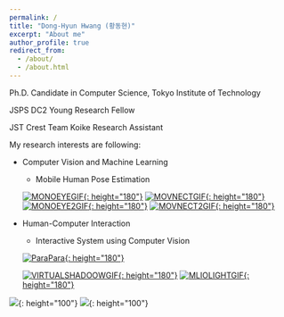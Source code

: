 ```yaml
---
permalink: /
title: "Dong-Hyun Hwang (황동현)"
excerpt: "About me"
author_profile: true
redirect_from: 
  - /about/
  - /about.html
---
```


Ph.D. Candidate in Computer Science, Tokyo Institute of Technology

JSPS DC2 Young Research Fellow

JST Crest Team Koike Research Assistant

My research interests are following:
- Computer Vision and Machine Learning
  - Mobile Human Pose Estimation

  [![MONOEYEGIF](http://hwangdonghyun.github.io/images/gifs/monoeye.gif){: height="180"}](https://hwangdonghyun.github.io/publication/2020-uist)
  [![MOVNECTGIF](http://hwangdonghyun.github.io/images/gifs/movnect.gif){: height="180"}](https://hwangdonghyun.github.io/publication/2020-wacv)
  [![MONOEYE2GIF](http://hwangdonghyun.github.io/images/gifs/ahs.gif){: height="180"}](https://hwangdonghyun.github.io/publication/2021-ah)
  [![MOVNECT2GIF](http://hwangdonghyun.github.io/images/gifs/movnect2.gif){: height="180"}](https://hwangdonghyun.github.io/publication/2020-wacv)

- Human-Computer Interaction
  - Interactive System using Computer Vision
  
  [![ParaPara](http://hwangdonghyun.github.io/images/gifs/para.gif){: height="180"}](https://hwangdonghyun.github.io/publication/2021-appsci)

  [![VIRTUALSHADOOWGIF](http://hwangdonghyun.github.io/images/gifs/golf.gif){: height="180"}](https://hwangdonghyun.github.io/publication/2018_iss_virtualshadow)
  [![MLIOLIGHTGIF](http://hwangdonghyun.github.io/images/gifs/mlio.gif){: height="180"}](https://hwangdonghyun.github.io/publication/2018_iss_mliolight)


![](http://hwangdonghyun.github.io/images/logos/tokyotechlogo.jpg){: height="100"}
![](http://hwangdonghyun.github.io/images/logos/jspslogo.png){: height="100"}


